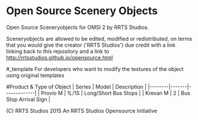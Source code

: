 # Open Source Scenery Objects
Open Source Sceneryobjects for OMSI 2 by RRTS Studios.

Sceneryobjects are allowed to be edited, modified or redistributed, on terms that you would give the creator ('RRTS Studios') due credit with a link linking back to this repository and a link to http://rrtsstudios.github.io/opensource.html

#_template
For developers who want to modify the textures of the object using original templates

#Product & Type of Object
| Series | Model | Description |
|--------|-------|-------------|
| Provio M | 1L/1S | Long/Short Bus Stops |
| Krexan M | 2 | Bus Stop Arrival Sign |

(C) RRTS Studios 2015
An RRTS Studios Opensource Initiative